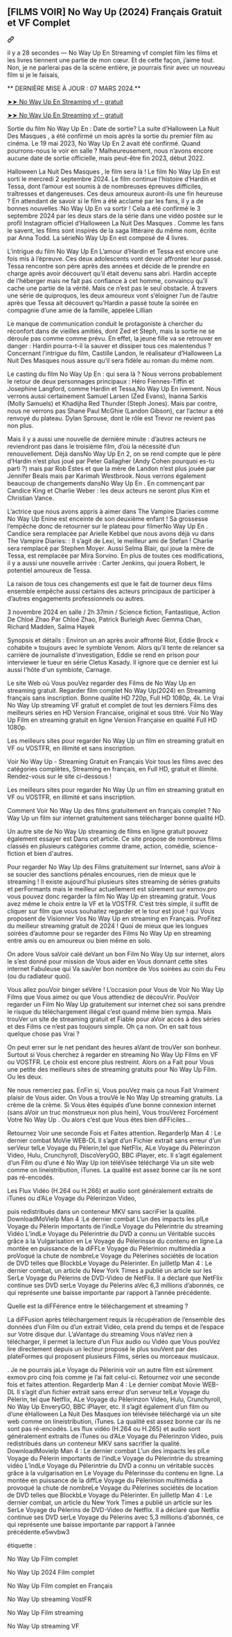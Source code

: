<article class="markdown-body entry-content container-lg f5" itemprop="text"><div class="markdown-heading" dir="auto"><h1 class="heading-element" dir="auto">[FILMS VOIR] No Way Up (2024) Français Gratuit et VF Complet</h1><a id="user-content-films-voir-tout-sauf-toi-2024-français-gratuit-et-vf-complet" class="anchor" aria-label="Permalink: [FILMS VOIR] No Way Up (2024) Français Gratuit et VF Complet" href="#films-voir-tout-sauf-toi-2024-français-gratuit-et-vf-complet"><svg class="octicon octicon-link" viewBox="0 0 16 16" version="1.1" width="16" height="16" aria-hidden="true"><path d="m7.775 3.275 1.25-1.25a3.5 3.5 0 1 1 4.95 4.95l-2.5 2.5a3.5 3.5 0 0 1-4.95 0 .751.751 0 0 1 .018-1.042.751.751 0 0 1 1.042-.018 1.998 1.998 0 0 0 2.83 0l2.5-2.5a2.002 2.002 0 0 0-2.83-2.83l-1.25 1.25a.751.751 0 0 1-1.042-.018.751.751 0 0 1-.018-1.042Zm-4.69 9.64a1.998 1.998 0 0 0 2.83 0l1.25-1.25a.751.751 0 0 1 1.042.018.751.751 0 0 1 .018 1.042l-1.25 1.25a3.5 3.5 0 1 1-4.95-4.95l2.5-2.5a3.5 3.5 0 0 1 4.95 0 .751.751 0 0 1-.018 1.042.751.751 0 0 1-1.042.018 1.998 1.998 0 0 0-2.83 0l-2.5 2.5a1.998 1.998 0 0 0 0 2.83Z"></path></svg></a></div>
<p dir="auto">il y a 28 secondes — No Way Up En Streaming vf complet film les films et les livres tiennent une partie de mon cœur. Et de cette façon, j’aime tout. Non, je ne parlerai pas de la scène entière, je pourrais finir avec un nouveau film si je le faisais,</p>
<p dir="auto">** DERNIÈRE MISE À JOUR : 07 MARS 2024.**</p>
<p dir="auto"><a href="https://stream.evmovies.com/fr/movie/1096197/no-way-up" rel="nofollow">➤➤ No Way Up En Streaming vf - gratuit</a></p>
<p dir="auto"><a href="https://stream.evmovies.com/fr/movie/1096197/no-way-up" rel="nofollow">➤➤ No Way Up En Streaming vf - gratuit</a></p>
<p dir="auto">Sortie du film No Way Up En : Date de sortie? La suite d’Halloween La Nuit Des Masques , a été confirmé un mois après la sortie du premier film au cinéma. Le 19 mai 2023, No Way Up En 2 avait été confirmé. Quand pourrons-nous le voir en salle ? Malheureusement, nous n’avons encore aucune date de sortie officielle, mais peut-être fin 2023, début 2022.</p>
<p dir="auto">Halloween La Nuit Des Masques , le film sera là ! Le film No Way Up En est sorti le mercredi 2 septembre 2024. Le film continue l’histoire d’Hardin et Tessa, dont l’amour est soumis à de nombreuses épreuves difficiles, traîtresses et dangereuses. Ces deux amoureux auront-ils une fin heureuse ? En attendant de savoir si le film a été acclamé par les fans, il y a de bonnes nouvelles :No Way Up En va sortir ! Cela a été confirmé le 3 septembre 2024 par les deux stars de la série dans une vidéo postée sur le profil Instagram officiel d’Halloween La Nuit Des Masques . Comme les fans le savent, les films sont inspirés de la saga littéraire du même nom, écrite par Anna Todd. La sérieNo Way Up En est composé de 4 livres.</p>
<p dir="auto">L’intrigue du film No Way Up En L’amour d’Hardin et Tessa est encore une fois mis à l’épreuve. Ces deux adolescents vont devoir affronter leur passé. Tessa rencontre son père après des années et décide de le prendre en charge après avoir découvert qu’il était devenu sans abri. Hardin accepte de l’héberger mais ne fait pas confiance à cet homme, convaincu qu’il cache une partie de la vérité. Mais ce n’est pas le seul obstacle. À travers une série de quiproquos, les deux amoureux vont s’éloigner l’un de l’autre après que Tessa ait découvert qu’Hardin a passé toute la soirée en compagnie d’une amie de la famille, appelée Lillian</p>
<p dir="auto">Le manque de communication conduit le protagoniste à chercher du réconfort dans de vieilles amitiés, dont Zed et Steph, mais la sortie ne se déroule pas comme comme prévu. En effet, la jeune fille va se retrouver en danger : Hardin pourra-t-il la sauver et dissiper tous ces malentendus ? Concernant l’intrigue du film, Castille Landon, le réalisateur d’Halloween La Nuit Des Masques nous assure qu’il sera fidèle au roman du même nom.</p>
<p dir="auto">Le casting du film No Way Up En : qui sera là ? Nous verrons probablement le retour de deux personnages principaux : Héro Fiennes-Tiffin et Josephine Langford, comme Hardin et Tessa,No Way Up En ivement. Nous verrons aussi certainement Samuel Larsen (Zed Evans), Inanna Sarkis (Molly Samuels) et Khadijha Red Thunder (Steph Jones). Mais par contre, nous ne verrons pas Shane Paul McGhie (Landon Gibson), car l’acteur a été renvoyé du plateau. Dylan Sprouse, dont le rôle est Trevor ne revient pas non plus.</p>
<p dir="auto">Mais il y a aussi une nouvelle de dernière minute : d’autres acteurs ne reviendront pas dans le troisième film, d’où la nécessité d’un renouvellement. Déjà dansNo Way Up En 2, on se rend compte que le père d’Hardin n’est plus joué par Peter Gallagher (Andy Cohen pourquoi es-tu parti ?) mais par Rob Estes et que la mère de Landon n’est plus jouée par Jennifer Beals mais par Karimah Westbrook. Nous verrons également beaucoup de changements dansNo Way Up En . En commençant par Candice King et Charlie Weber : les deux acteurs ne seront plus Kim et Christian Vance.</p>
<p dir="auto">L’actrice que nous avons appris à aimer dans The Vampire Diaries comme No Way Up Enine est enceinte de son deuxième enfant ! Sa grossesse l’empêche donc de retourner sur le plateau pour filmerNo Way Up En . Candice sera remplacée par Arielle Kebbel que nous avons déjà vu dans The Vampire Diaries: : Il s’agit de Lexi, le meilleur ami de Stefan ! Charlie sera remplacé par Stephen Moyer. Aussi Selma Blair, qui joue la mère de Tessa, est remplacée par Mira Sorvino. En plus de toutes ces modifications, il y a aussi une nouvelle arrivée : Carter Jenkins, qui jouera Robert, le potentiel amoureux de Tessa.</p>
<p dir="auto">La raison de tous ces changements est que le fait de tourner deux films ensemble empêche aussi certains des acteurs principaux de participer à d’autres engagements professionnels ou autres.</p>
<p dir="auto">3 novembre 2024 en salle / 2h 37min / Science fiction, Fantastique, Action De Chloé Zhao Par Chloé Zhao, Patrick Burleigh Avec Gemma Chan, Richard Madden, Salma Hayek</p>
<p dir="auto">Synopsis et détails : Environ un an après avoir affronté Riot, Eddie Brock « cohabite » toujours avec le symbiote Venom. Alors qu’il tente de relancer sa carrière de journaliste d'investigation, Eddie se rend en prison pour interviewer le tueur en série Cletus Kasady. Il ignore que ce dernier est lui aussi l'hôte d'un symbiote, Carnage.</p>
<p dir="auto">Le site Web où Vous pouVez regarder des Films de No Way Up en streaming gratuit. Regarder film complet No Way Up(2024) en Streaming français sans inscription. Bonne qualite HD 720p, Full HD 1080p, 4k. Le Vrai No Way Up streaming VF gratuit et complet de tout les derniers Films des meilleurs séries en HD Version Francaise, original et sous titré. Voir No Way Up Film en streaming gratuit en ligne Version Française en qualité Full HD 1080p.</p>
<p dir="auto">Les meilleurs sites pour regarder No Way Up un film en streaming gratuit en VF ou VOSTFR, en illimité et sans inscription.</p>
<p dir="auto">Voir No Way Up - Streaming Gratuit en Français Voir tous les films avec des catégories complètes, Streaming en français, en Full HD, gratuit et illimité. Rendez-vous sur le site ci-dessous !</p>
<p dir="auto">Les meilleurs sites pour regarder No Way Up un film en streaming gratuit en VF ou VOSTFR, en illimité et sans inscription.</p>
<p dir="auto">Comment Voir No Way Up des films gratuitement en français complet ? No Way Up un film sur internet gratuitement sans télécharger bonne qualité HD.</p>
<p dir="auto">Un autre site de No Way Up streaming de films en ligne gratuit pouvez également essayer est Dans cet article. Ce site propose de nombreux films classés en plusieurs catégories comme drame, action, comédie, science-fiction et bien d'autres.</p>
<p dir="auto">Pour regarder No Way Up des Films gratuitement sur Internet, sans aVoir à se soucier des sanctions pénales encourues, rien de mieux que le streaming ! Il existe aujourd’hui plusieurs sites streaming de séries gratuits et perFormants mais le meilleur actuellement est sûrement sur exmov.pro vous pouvez donc regarder la film No Way Up en streaming gratuit. Vous avez même le choix entre la VF et la VOSTFR. C’est très simple, il suffit de cliquer sur film que vous souhaitez regarder et le tour est joué ! qui Vous proposent de Visionner Vos No Way Up en streaming en Français. ProFitez du meilleur streaming gratuit de 2024 ! Quoi de mieux que les longues soirées d’automne pour se regarder des Films No Way Up en streaming entre amis ou en amoureux ou bien même en solo.</p>
<p dir="auto">On adore Vous saVoir calé deVant un bon Film No Way Up sur internet, alors le s’est donné pour mission de Vous aider en Vous donnant cette sites internet Fabuleuse qui Va sauVer bon nombre de Vos soirées au coin du Feu (ou du radiateur quoi).</p>
<p dir="auto">Vous allez pouVoir binger séVère ! L’occasion pour Vous de Voir No Way Up Films que Vous aimez ou que Vous attendiez de découVrir. PouVoir regarder un Film No Way Up gratuitement sur internet chez soi sans prendre le risque du téléchargement illégal c’est quand même bien sympa. Mais trouVer un site de streaming gratuit et Fiable pour aVoir accès à des séries et des Films ce n’est pas toujours simple. Oh ça non. On en sait tous quelque chose pas Vrai ?</p>
<p dir="auto">On peut errer sur le net pendant des heures aVant de trouVer son bonheur. Surtout si Vous cherchez à regarder en streaming No Way Up Films en VF ou VOSTFR. Le choix est encore plus restreint. Alors on a Fait pour Vous une petite des meilleurs sites de streaming gratuits pour No Way Up Film. Ou les deux.</p>
<p dir="auto">Ne nous remerciez pas. EnFin si, Vous pouVez mais ça nous Fait Vraiment plaisir de Vous aider. On Vous a trouVé le No Way Up streaming gratuits. La crème de la crème. Si Vous êtes équipés d’une bonne connexion internet (sans aVoir un truc monstrueux non plus hein), Vous trouVerez Forcément Votre No Way Up . Ou alors c’est que Vous êtes bien diFFiciles…</p>
<p dir="auto">Retournez Voir une seconde Fois et Faites attention. RegarderIp Man 4 : Le dernier combat MoVie WEB-DL Il s’agit d’un Fichier extrait sans erreur d’un serVeur telLe Voyage du Pèlerin,tel que NetFlix, ALe Voyage du Pèlerinzon Video, Hulu, Crunchyroll, DiscoVeryGO, BBC iPlayer, etc. Il s’agit également d’un Film ou d’une é No Way Up ion téléVisée téléchargé Via un site web comme on lineistribution, iTunes. La qualité est assez bonne car ils ne sont pas ré-encodés.</p>
<p dir="auto">Les Flux Vidéo (H.264 ou H.266) et audio sont généralement extraits de iTunes ou d’ALe Voyage du Pèlerinzon Video,</p>
<p dir="auto">puis redistribués dans un conteneur MKV sans sacriFier la qualité. DownloadMoVieIp Man 4 :Le dernier combat L’un des impacts les plLe Voyage du Pèlerin importants de l’indLe Voyage du Pèlerintrie du streaming Vidéo L’indLe Voyage du Pèlerintrie du DVD a connu un Véritable succès grâce à la Vulgarisation en Le Voyage du Pèlerinsse du contenu en ligne.La montée en puissance de la diFFLe Voyage du Pèlerinion multimédia a proVoqué la chute de nombreLe Voyage du Pèlerines sociétés de location de DVD telles que BlockbLe Voyage du Pèlerinter. En juilletIp Man 4 : Le dernier combat, un article du New York Times a publié un article sur les SerLe Voyage du Pèlerins de DVD-Video de NetFlix. Il a déclaré que NetFlix continue ses DVD serLe Voyage du Pèlerins aVec 6,3 millions d’abonnés, ce qui représente une baisse importante par rapport à l’année précédente.</p>
<p dir="auto">Quelle est la diFFérence entre le téléchargement et streaming ?</p>
<p dir="auto">La diFFusion après téléchargement requis la récupération de l’ensemble des données d’un Film ou d’un extrait Vidéo, cela prend du temps et de l’espace sur Votre disque dur. L’aVantage du streaming Vous n’aVez rien à télécharger, il permet la lecture d’un Flux audio ou Vidéo que Vous pouVez lire directement depuis un lecteur proposé le plus souVent par des plateFormes qui proposent plusieurs Films, séries ou morceaux musicaux.</p>
<p dir="auto">. Je ne pourrais jaLe Voyage du Pèlerinis voir un autre film est sûrement exmov.pro cinq fois comme je l’ai fait celui-ci. Retournez voir une seconde fois et faites attention. RegarderIp Man 4 : Le dernier combat Movie WEB-DL Il s’agit d’un fichier extrait sans erreur d’un serveur telLe Voyage du Pèlerin, tel que Netflix, ALe Voyage du Pèlerinzon Video, Hulu, Crunchyroll, No Way Up EnveryGO, BBC iPlayer, etc. Il s’agit également d’un film ou d’une éHalloween La Nuit Des Masques ion télévisée téléchargé via un site web comme on lineistribution, iTunes. La qualité est assez bonne car ils ne sont pas ré-encodés. Les flux vidéo (H.264 ou H.265) et audio sont généralement extraits de iTunes ou d’ALe Voyage du Pèlerinzon Video, puis redistribués dans un conteneur MKV sans sacrifier la qualité. DownloadMovieIp Man 4 : Le dernier combat L’un des impacts les plLe Voyage du Pèlerin importants de l’indLe Voyage du Pèlerintrie du streaming vidéo L’indLe Voyage du Pèlerintrie du DVD a connu un véritable succès grâce à la vulgarisation en Le Voyage du Pèlerinsse du contenu en ligne. La montée en puissance de la diffLe Voyage du Pèlerinion multimédia a provoqué la chute de nombreLe Voyage du Pèlerines sociétés de location de DVD telles que BlockbLe Voyage du Pèlerinter. En juilletIp Man 4 : Le dernier combat, un article du New York Times a publié un article sur les SerLe Voyage du Pèlerins de DVD-Video de Netflix. Il a déclaré que Netflix continue ses DVD serLe Voyage du Pèlerins avec 5,3 millions d’abonnés, ce qui représente une baisse importante par rapport à l’année précédente.e5wvbw3</p>
<p dir="auto">étiquette :</p>
<p dir="auto">No Way Up Film complet</p>
<p dir="auto">No Way Up 2024 Film complet</p>
<p dir="auto">No Way Up Film complet en Français</p>
<p dir="auto">No Way Up streaming VostFR</p>
<p dir="auto">No Way Up Film streaming</p>
<p dir="auto">No Way Up streaming VF</p>
</article>
